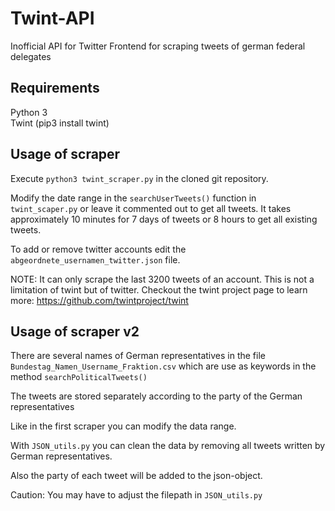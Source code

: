 # Twint-API
Inofficial API for Twitter Frontend for scraping tweets of german federal delegates

## Requirements

Python 3  
Twint (pip3 install twint)

## Usage of scraper

Execute `python3 twint_scraper.py` in the cloned git repository.  

Modify the date range in the `searchUserTweets()` function in `twint_scaper.py` or leave it commented out to get all tweets. It takes approximately 10 minutes for 7 days of tweets or 8 hours to get all existing tweets. 

To add or remove twitter accounts edit the `abgeordnete_usernamen_twitter.json` file.  

NOTE: It can only scrape the last 3200 tweets of an account. This is not a limitation of twint but of twitter. Checkout the twint project page to learn more: https://github.com/twintproject/twint

## Usage of scraper v2

There are several names of German representatives in the file `Bundestag_Namen_Username_Fraktion.csv` which are use as keywords in the method `searchPoliticalTweets()`

The tweets are stored separately according to the party of the German representatives

Like in the first scraper you can modify the data range.

With `JSON_utils.py` you can clean the data by removing all tweets written by German representatives.

Also the party of each tweet will be added to the json-object.

Caution: You may have to adjust the filepath in `JSON_utils.py`